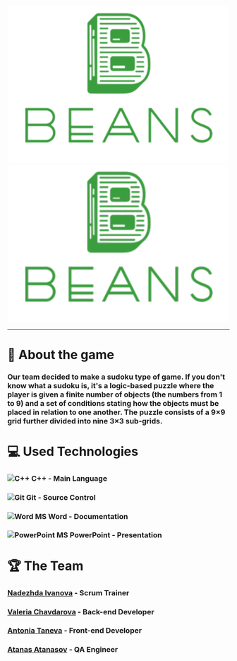 <p align = "center">
  <img src="Documentation/Logo/LogoWithoutBackground.png#gh-dark-mode-only" width="500" text-align="center">
  <img src="Documentation/Logo/Logo1.png#gh-light-mode-only"width="500" text-align="center">
</p>
<hr>

# 📖 About the game 
<h3>Our team decided to make a sudoku type of game. If you don't know what a sudoku is, it's a logic-based puzzle where the player is given a finite number of objects (the numbers from 1 to 9) and a set of conditions stating how the objects must be placed in relation to one another. The puzzle consists of a 9×9 grid further divided into nine 3×3 sub-grids.</h3>

<h1>💻 Used Technologies</h1>
  
  <h3><img src="https://seeklogo.com/images/C/c-logo-43CE78FF9C-seeklogo.com.png" alt="C++" width="20" height="20"> C++ - Main Language</h3>
  <h3><img src="https://cdn.worldvectorlogo.com/logos/git-bash.svg" alt="Git" width="30" height="20"> Git - Source Control</big></h3>
  <h3><img src="https://cdn.worldvectorlogo.com/logos/word-1.svg" alt="Word" width="30" height="20"> MS Word - Documentation</h3>
  <h3><img src="https://cdn.worldvectorlogo.com/logos/powerpoint-2.svg" alt="PowerPoint" width="30" height="20"> MS PowerPoint - Presentation</h3>
  

#  🏆 The Team
<h3><a href="https://github.com/NTIvanova21">Nadezhda Ivanova</a> - Scrum Trainer</h3>
<h3><a href="https://github.com/VDChavdarova21">Valeria Chavdarova</a> - Back-end Developer</h3>
<h3><a href="https://github.com/ATTaneva21">Antonia Taneva</a> - Front-end Developer</h3>
<h3><a href="https://github.com/ADAtanasov21 ">Atanas Atanasov</a> - QA Engineer</h3>

